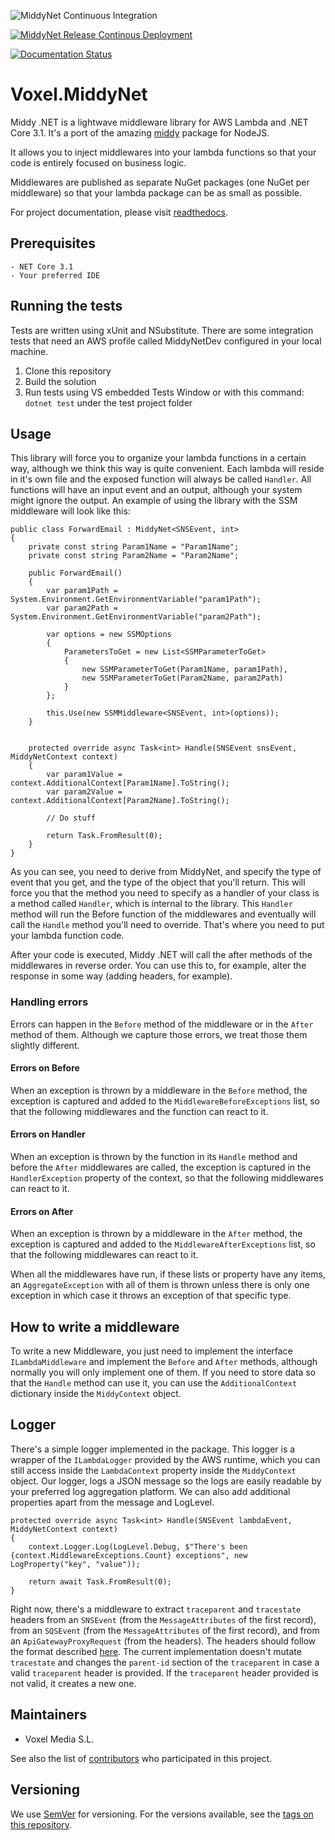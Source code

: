 ![MiddyNet Continuous Integration](https://github.com/VoxelGroup/Voxel.MiddyNet/workflows/MiddyNet%20Continuous%20Integration/badge.svg)

[![MiddyNet Release Continous Deployment](https://github.com/VoxelGroup/Voxel.MiddyNet/actions/workflows/release.yml/badge.svg)](https://github.com/VoxelGroup/Voxel.MiddyNet/actions/workflows/release.yml)

[![Documentation Status](https://readthedocs.org/projects/voxelmiddynet/badge/?version=latest)](https://voxelmiddynet.readthedocs.io/en/latest/?badge=latest)

# Voxel.MiddyNet

Middy .NET is a lightwave middleware library for AWS Lambda and .NET Core 3.1. It's a port of the amazing [middy](https://github.com/middyjs/middy) package for NodeJS.

It allows you to inject middlewares into your lambda functions so that your code is entirely focused on business logic. 

Middlewares are published as separate NuGet packages (one NuGet per middleware) so that your lambda package can be as small as possible.

For project documentation, please visit [readthedocs](https://voxelmiddynet.readthedocs.io).

## Prerequisites

```
- NET Core 3.1
- Your preferred IDE
```

## Running the tests

Tests are written using xUnit and NSubstitute. There are some integration tests that need an AWS profile called MiddyNetDev configured in your local machine.
1. Clone this repository
2. Build the solution
3. Run tests using VS embedded Tests Window or with this command: `dotnet test` under the test project folder

## Usage
This library will force you to organize your lambda functions in a certain way, although we think this way is quite convenient. Each lambda will reside in it's own file and the exposed function will always be called `Handler`. All functions will have an input event and an output, although your system might ignore the output. An example of using the library with the SSM middleware will look like this:

```
public class ForwardEmail : MiddyNet<SNSEvent, int>
{
    private const string Param1Name = "Param1Name";
    private const string Param2Name = "Param2Name";

    public ForwardEmail()
    {
        var param1Path = System.Environment.GetEnvironmentVariable("param1Path");
        var param2Path = System.Environment.GetEnvironmentVariable("param2Path");

        var options = new SSMOptions
        {
            ParametersToGet = new List<SSMParameterToGet>
            {
                new SSMParameterToGet(Param1Name, param1Path),
                new SSMParameterToGet(Param2Name, param2Path)
            }
        };

        this.Use(new SSMMiddleware<SNSEvent, int>(options));
    }


    protected override async Task<int> Handle(SNSEvent snsEvent, MiddyNetContext context)
    {
        var param1Value = context.AdditionalContext[Param1Name].ToString();
        var param2Value = context.AdditionalContext[Param2Name].ToString();

        // Do stuff

        return Task.FromResult(0);
    }
}
```

As you can see, you need to derive from MiddyNet, and specify the type of event that you get, and the type of the object that you'll return. This will force you that the method you need to specify as a handler of your class is a method called `Handler`, which is internal to the library. This `Handler` method will run the Before function of the middlewares and eventually will call the `Handle` method you'll need to override. That's where you need to put your lambda function code.

After your code is executed, Middy .NET will call the after methods of the middlewares in reverse order. You can use this to, for example, alter the response in some way (adding headers, for example).

### Handling errors
Errors can happen in the `Before` method of the middleware or in the `After` method of them. Although we capture those errors, we treat those them slightly different.

#### Errors on Before
When an exception is thrown by a middleware in the `Before` method, the exception is captured and added to the `MiddlewareBeforeExceptions` list, so that the following middlewares and the function can react to it.

#### Errors on Handler
When an exception is thrown by the function in its `Handle` method and before the `After` middlewares are called, the exception is captured in the `HandlerException` property of the context, so that the following middlewares can react to it.

#### Errors on After
When an exception is thrown by a middleware in the `After` method, the exception is captured and added to the `MiddlewareAfterExceptions` list, so that the following middlewares can react to it.

When all the middlewares have run, if these lists or property have any items, an `AggregateException` with all of them is thrown unless there is only one exception in which case it throws an exception of that specific type.

## How to write a middleware
To write a new Middleware, you just need to implement the interface `ILambdaMiddleware` and implement the `Before` and `After` methods, although normally you will only implement one of them. If you need to store data so that the `Handle` method can use it, you can use the `AdditionalContext` dictionary inside the `MiddyContext` object.

## Logger
There's a simple logger implemented in the package. This logger is a wrapper of the `ILambdaLogger` provided by the AWS runtime, which you can still access inside the `LambdaContext` property inside the `MiddyContext` object. Our logger, logs a JSON message so the logs are easily readable by your preferred log aggregation platform. We can also add additional properties apart from the message and LogLevel.

```
protected override async Task<int> Handle(SNSEvent lambdaEvent, MiddyNetContext context)
{
    context.Logger.Log(LogLevel.Debug, $"There's been {context.MiddlewareExceptions.Count} exceptions", new LogProperty("key", "value"));

    return await Task.FromResult(0);
}
```

Right now, there's a middleware to extract `traceparent` and `tracestate` headers from an `SNSEvent` (from the `MessageAttributes` of the first record), from an `SQSEvent` (from the `MessageAttributes` of the first record), and from an `ApiGatewayProxyRequest` (from the headers). The headers should follow the format described [here](https://www.w3.org/TR/trace-context/). The current implementation doesn't mutate `tracestate` and changes the `parent-id` section of the `traceparent` in case a valid `traceparent` header is provided. If the `traceparent` header provided is not valid, it creates a new one.

## Maintainers

* Voxel Media S.L.

See also the list of [contributors](https://github.com/VoxelGroup/Voxel.MiddyNet/contributors) who participated in this project.

## Versioning

We use [SemVer](http://semver.org/) for versioning. For the versions available, see the [tags on this repository](https://github.com/your/project/tags). 

